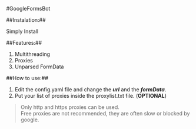 #GoogleFormsBot

##Instalation:##

Simply Install

##Features:##

1. Multithreading
2. Proxies
3. Unparsed FormData

##How to use:##

1. Edit the config.yaml file and change the ***url*** and the ***formData***.
2. Put your list of proxies inside the proxylist.txt file. (**OPTIONAL**)
>Only http and https proxies can be used.  
>Free proxies are not recommended, they are often slow or blocked by google.
